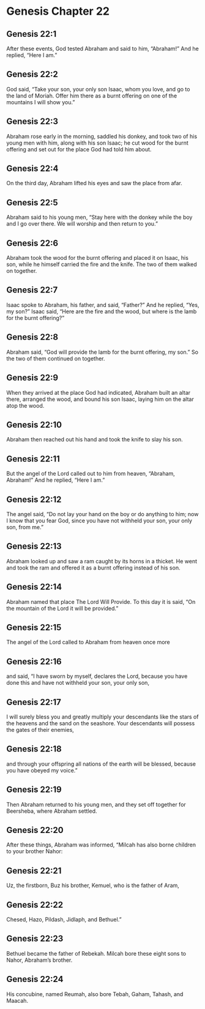 # Genesis Chapter 22

## Genesis 22:1
After these events, God tested Abraham and said to him, “Abraham!” And he replied, “Here I am.”

## Genesis 22:2
God said, “Take your son, your only son Isaac, whom you love, and go to the land of Moriah. Offer him there as a burnt offering on one of the mountains I will show you.”

## Genesis 22:3
Abraham rose early in the morning, saddled his donkey, and took two of his young men with him, along with his son Isaac; he cut wood for the burnt offering and set out for the place God had told him about.

## Genesis 22:4
On the third day, Abraham lifted his eyes and saw the place from afar.

## Genesis 22:5
Abraham said to his young men, “Stay here with the donkey while the boy and I go over there. We will worship and then return to you.”

## Genesis 22:6
Abraham took the wood for the burnt offering and placed it on Isaac, his son, while he himself carried the fire and the knife. The two of them walked on together.

## Genesis 22:7
Isaac spoke to Abraham, his father, and said, “Father?” And he replied, “Yes, my son?” Isaac said, “Here are the fire and the wood, but where is the lamb for the burnt offering?”

## Genesis 22:8
Abraham said, “God will provide the lamb for the burnt offering, my son.” So the two of them continued on together.

## Genesis 22:9
When they arrived at the place God had indicated, Abraham built an altar there, arranged the wood, and bound his son Isaac, laying him on the altar atop the wood.

## Genesis 22:10
Abraham then reached out his hand and took the knife to slay his son.

## Genesis 22:11
But the angel of the Lord called out to him from heaven, “Abraham, Abraham!” And he replied, “Here I am.”

## Genesis 22:12
The angel said, “Do not lay your hand on the boy or do anything to him; now I know that you fear God, since you have not withheld your son, your only son, from me.”

## Genesis 22:13
Abraham looked up and saw a ram caught by its horns in a thicket. He went and took the ram and offered it as a burnt offering instead of his son.

## Genesis 22:14
Abraham named that place The Lord Will Provide. To this day it is said, “On the mountain of the Lord it will be provided.”

## Genesis 22:15
The angel of the Lord called to Abraham from heaven once more

## Genesis 22:16
and said, “I have sworn by myself, declares the Lord, because you have done this and have not withheld your son, your only son,

## Genesis 22:17
I will surely bless you and greatly multiply your descendants like the stars of the heavens and the sand on the seashore. Your descendants will possess the gates of their enemies,

## Genesis 22:18
and through your offspring all nations of the earth will be blessed, because you have obeyed my voice.”

## Genesis 22:19
Then Abraham returned to his young men, and they set off together for Beersheba, where Abraham settled.

## Genesis 22:20
After these things, Abraham was informed, “Milcah has also borne children to your brother Nahor:

## Genesis 22:21
Uz, the firstborn, Buz his brother, Kemuel, who is the father of Aram,

## Genesis 22:22
Chesed, Hazo, Pildash, Jidlaph, and Bethuel.”

## Genesis 22:23
Bethuel became the father of Rebekah. Milcah bore these eight sons to Nahor, Abraham’s brother.

## Genesis 22:24
His concubine, named Reumah, also bore Tebah, Gaham, Tahash, and Maacah.
